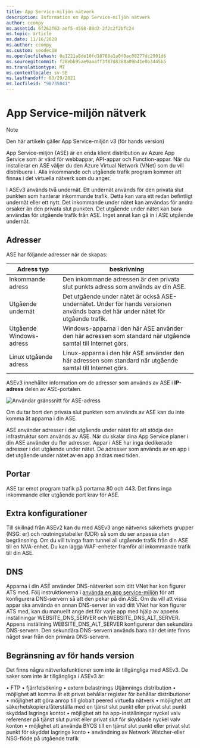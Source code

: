 ```yaml
---
title: App Service-miljön nätverk
description: Information om App Service-miljön nätverk
author: ccompy
ms.assetid: 6f262f63-aef5-4598-88d2-2f2c2f2bfc24
ms.topic: article
ms.date: 11/16/2020
ms.author: ccompy
ms.custom: seodec18
ms.openlocfilehash: 0a1221a8de10fd18768a1a0f0ac08277dc2901d6
ms.sourcegitcommit: f28ebb95ae9aaaff3f87d8388a09b41e0b3445b5
ms.translationtype: MT
ms.contentlocale: sv-SE
ms.lasthandoff: 03/29/2021
ms.locfileid: "98735041"
---
```

# <a name="app-service-environment-networking"></a>App Service-miljön nätverk

> [!NOTE]
> Den här artikeln gäller App Service-miljön v3 (för hands version)
> 

App Service-miljön (ASE) är en enda klient distribution av Azure App Service som är värd för webbappar, API-appar och Function-appar. När du installerar en ASE väljer du den Azure Virtual Network (VNet) som du vill distribuera i. Alla inkommande och utgående trafik program kommer att finnas i det virtuella nätverk som du anger.  

I ASEv3 används två undernät.  Ett undernät används för den privata slut punkten som hanterar inkommande trafik. Detta kan vara ett redan befintligt undernät eller ett nytt.  Det inkommande under nätet kan användas för andra orsaker än den privata slut punkten. Det utgående under nätet kan bara användas för utgående trafik från ASE. Inget annat kan gå in i ASE utgående undernät.

## <a name="addresses"></a>Adresser 
ASE har följande adresser när de skapas:

| Adress typ | beskrivning |
|--------------|-------------|
| Inkommande adress | Den inkommande adressen är den privata slut punkts adress som används av din ASE. |
| Utgående undernät | Det utgående under nätet är också ASE-undernätet. Under för hands versionen används bara det här under nätet för utgående trafik. |
| Utgående Windows-adress | Windows-apparna i den här ASE använder den här adressen som standard när utgående samtal till Internet görs. |
| Linux utgående adress | Linux-apparna i den här ASE använder den här adressen som standard när utgående samtal till Internet görs. |

ASEv3 innehåller information om de adresser som används av ASE i **IP-adress** delen av ASE-portalen.

![Användar gränssnitt för ASE-adress](./media/networking/networking-ip-addresses.png)

Om du tar bort den privata slut punkten som används av ASE kan du inte komma åt apparna i din ASE.  

ASE använder adresser i det utgående under nätet för att stödja den infrastruktur som används av ASE. När du skalar dina App Service planer i din ASE använder du fler adresser. Appar i ASE har inga dedikerade adresser i det utgående under nätet. De adresser som används av en app i det utgående under nätet av en app ändras med tiden.

## <a name="ports"></a>Portar

ASE tar emot program trafik på portarna 80 och 443.  Det finns inga inkommande eller utgående port krav för ASE. 

## <a name="extra-configurations"></a>Extra konfigurationer

Till skillnad från ASEv2 kan du med ASEv3 ange nätverks säkerhets grupper (NSG: er) och routningstabeller (UDR) så som du ser anpassa utan begränsning. Om du vill tvinga fram tunnel all utgående trafik från din ASE till en NVA-enhet. Du kan lägga WAF-enheter framför all inkommande trafik till din ASE. 

## <a name="dns"></a>DNS

Apparna i din ASE använder DNS-nätverket som ditt VNet har kon figurer ATS med. Följ instruktionerna i [använda en app service-miljön](./using.md#dns-configuration) för att konfigurera DNS-servern så att den pekar på din ASE. Om du vill att vissa appar ska använda en annan DNS-server än vad ditt VNet har kon figurer ATS med, kan du manuellt ange det för varje app med hjälp av appens inställningar WEBSITE_DNS_SERVER och WEBSITE_DNS_ALT_SERVER. Appens inställning WEBSITE_DNS_ALT_SERVER konfigurerar den sekundära DNS-servern. Den sekundära DNS-servern används bara när det inte finns något svar från den primära DNS-servern. 

## <a name="preview-limitation"></a>Begränsning av för hands version

Det finns några nätverksfunktioner som inte är tillgängliga med ASEv3.  De saker som inte är tillgängliga i ASEv3 är:

• FTP • fjärrfelsökning • extern belastnings Utjämnings distribution • möjlighet att komma åt ett privat behållar register för behållar distributioner • möjlighet att göra anrop till globalt peered virtuella nätverk • möjlighet att säkerhetskopiera/återställa med en tjänst slut punkt eller privat slut punkt skyddad lagrings kontot • möjlighet att ha app-inställningar nyckel valv referenser på tjänst slut punkt eller privat slut för skyddade nyckel valv konton • möjlighet att använda BYOS till en tjänst slut punkt eller privat slut punkt för skyddat lagrings konto • användning av Network Watcher-eller NSG-flöde på utgående trafik
    
    